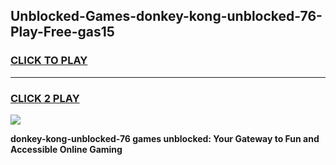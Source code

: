 
## Unblocked-Games-donkey-kong-unblocked-76-Play-Free-gas15
<h3>
<a href="https://premium76.site?title=donkey-kong-unblocked-76&ref=23A">CLICK TO PLAY</a></h3>
<hr>

<h3>
<a href="https://premium76.site?title=donkey-kong-unblocked-76&ref=23A">CLICK 2 PLAY</a>
  
</h3>

<a href="https://premium76.site?title=donkey-kong-unblocked-76&ref=23A"><img src="https://clearcache.store/games.png"></a>


**donkey-kong-unblocked-76 games unblocked: Your Gateway to Fun and Accessible Online Gaming**
